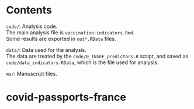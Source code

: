 # Contents

`code/`: Analysis code.  
         The main analysis file is `vaccination-indicators.Rmd`.   
         Some results are exported in `out*.RData` files.   

`data/`: Data used for the analysis.  
         The data are treated by the `code/0_INSEE_predictors.R` script, and saved as `code/data_indicators.RData`, which is the file used for analysis. 

`ms/`: Manuscript files.          
# covid-passports-france

